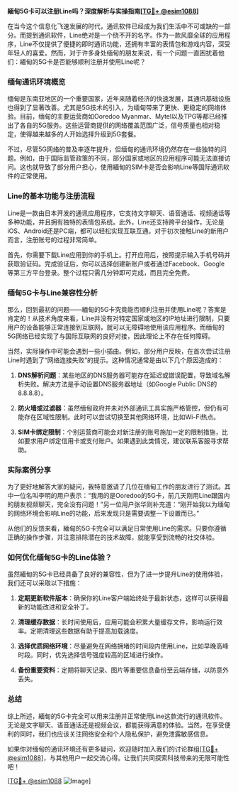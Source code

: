 **緬甸5G卡可以注册Line吗？深度解析与实操指南[[TG💪+ @esim1088](https://t.me/s/esim1088)]**

在当今这个信息化飞速发展的时代，通讯软件已经成为我们生活中不可或缺的一部分。而提到通讯软件，Line绝对是一个绕不开的名字。作为一款风靡全球的应用程序，Line不仅提供了便捷的即时通讯功能，还拥有丰富的表情包和游戏内容，深受年轻人的喜爱。然而，对于许多身处缅甸的朋友来说，有一个问题一直困扰着他们：緬甸的5G卡是否能够顺利注册并使用Line呢？

### 缅甸通讯环境概览

缅甸是东南亚地区的一个重要国家，近年来随着经济的快速发展，其通讯基础设施也得到了显著改善。尤其是5G技术的引入，为缅甸带来了更快、更稳定的网络体验。目前，缅甸的主要运营商如Ooredoo Myanmar、Mytel以及TPG等都已经推出了各自的5G服务。这些运营商提供的网络覆盖范围广泛，信号质量也相对稳定，使得越来越多的人开始选择升级到5G套餐。

不过，尽管5G网络的普及率逐年提升，但缅甸的通讯环境仍然存在一些独特的问题。例如，由于国际监管政策的不同，部分国家或地区的应用程序可能无法直接访问。这也就导致了部分用户担心，使用緬甸的SIM卡是否会影响Line等国际通讯软件的正常使用。

### Line的基本功能与注册流程

Line是一款由日本开发的通讯应用程序，它支持文字聊天、语音通话、视频通话等多种功能，并且拥有独特的表情包系统。此外，Line还支持跨平台操作，无论是iOS、Android还是PC端，都可以轻松实现互联互通。对于初次接触Line的新用户而言，注册账号的过程非常简单。

首先，你需要下载Line应用到你的手机上。打开应用后，按照提示输入手机号码并获取验证码。完成验证后，你可以选择创建新账户或者通过Facebook、Google等第三方平台登录。整个过程只需几分钟即可完成，而且完全免费。

### 缅甸5G卡与Line兼容性分析

那么，回到最初的问题——緬甸的5G卡究竟能否顺利注册并使用Line呢？答案是肯定的！从技术角度来看，Line并没有对特定国家或地区的IP地址进行限制，只要用户的设备能够正常连接到互联网，就可以无障碍地使用该应用程序。而缅甸的5G网络已经实现了与国际互联网的良好对接，因此理论上不存在任何障碍。

当然，实际操作中可能会遇到一些小插曲。例如，部分用户反映，在首次尝试注册Line时遇到了“网络连接失败”的提示。这种情况通常是由以下几个原因造成的：

1. **DNS解析问题**：某些地区的DNS服务器可能存在延迟或错误配置，导致域名解析失败。解决方法是手动设置DNS服务器地址（如Google Public DNS的8.8.8.8）。
   
2. **防火墙或过滤器**：虽然缅甸政府并未对外部通讯工具实施严格管控，但仍有可能存在区域性限制。此时可以尝试切换至其他网络环境，比如Wi-Fi热点。

3. **SIM卡绑定限制**：个别运营商可能会对新注册的账号施加一定的限制措施，比如要求用户绑定信用卡或支付账户。如果遇到此类情况，建议联系客服寻求帮助。

### 实际案例分享

为了更好地解答大家的疑问，我特意邀请了几位在缅甸工作的朋友进行了测试。其中一位名叫李明的用户表示：“我用的是Ooredoo的5G卡，前几天刚用Line跟国内的朋友视频聊天，完全没有问题！”另一位用户张华则补充道：“刚开始我以为缅甸的网络环境会影响Line的功能，后来发现只是需要调整一下设置而已。”

从他们的反馈来看，緬甸的5G卡完全可以满足日常使用Line的需求。只要你遵循正确的操作步骤，并注意排除潜在的技术故障，就能享受到流畅的社交体验。

### 如何优化缅甸5G卡的Line体验？

虽然緬甸的5G卡已经具备了良好的兼容性，但为了进一步提升Line的使用体验，我们还可以采取以下措施：

1. **定期更新软件版本**：确保你的Line客户端始终处于最新状态，这样可以获得最新的功能改进和安全补丁。
   
2. **清理缓存数据**：长时间使用后，应用可能会积累大量缓存文件，影响运行效率。定期清理这些数据有助于提高加载速度。

3. **选择优质网络环境**：尽量避免在网络拥堵的时间段内使用Line，比如早晚高峰时段。同时，优先选择信号强度较高的区域进行操作。

4. **备份重要资料**：定期将聊天记录、图片等重要信息备份至云端存储，以防意外丢失。

### 总结

综上所述，緬甸的5G卡完全可以用来注册并正常使用Line这款流行的通讯软件。无论是文字聊天、语音通话还是视频会议，都能获得满意的体验。当然，在享受便利的同时，我们也应该关注网络安全和个人隐私保护，避免泄露敏感信息。

如果你对缅甸的通讯环境还有更多疑问，欢迎随时加入我们的讨论群组[[TG💪+ @esim1088](https://t.me/s/esim1088)]，与其他用户一起交流心得。让我们共同探索科技带来的无限可能性吧！

[[TG💪+ @esim1088](https://t.me/s/esim1088) ![Image](https://i.postimg.cc/4NQfJmqS/Snipaste-2025-05-13-00-14-12.png)]